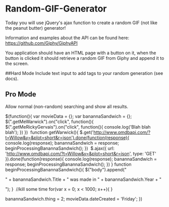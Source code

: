 # Random-GIF-Generator
Today you will use jQuery's ajax function to create a random GIF (not like the peanut butter) generator!

Information and examples about the API can be found here: https://github.com/Giphy/GiphyAPI

You application should have an HTML page with a button on it, when the button is clicked it should retrieve a random GIF from Giphy and append it to the screen.

##Hard Mode
Include text input to add tags to your random generation (see docs).

## Pro Mode
Allow normal (non-random) searching and show all results.

$(function(){
  var movieData = {};
  var banannaSandwich = {};
​
  $(".getMeWarwick").on("click", function(){
    $(".getMeRickyGervais").on("click", function(){
      console.log('Blah blah blah');
    })
  })
​
  function getWarwick(){
    $.get('http://www.omdbapi.com/?t=Willow&y=&plot=short&r=json').done(function(response){
      console.log(response);
      banannaSandwich = response;
      beginProcessingBanannaSandwich();
    })
​
    $.ajax({
      url: 'http://www.omdbapi.com/?t=Willow&y=&plot=short&r=json',
      type: 'GET'
    }).done(function(response){
      console.log(response);
      banannaSandwich = response;
      beginProcessingBanannaSandwich();
    })
  }
​
  function beginProcessingBanannaSandwich(){
    $("body").append("<p> " + banannaSandwich.Title + " was made in " + banannaSandwich.Year + "</p>");
  }
​
  //kill some time
  for(var x = 0; x < 1000; x++){
  }

  banannaSandwich.thing = 2;
  movieData.dateCreated = 'Friday';
})
